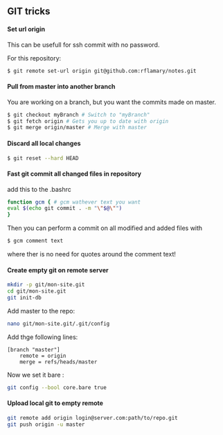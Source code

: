 ## GIT tricks


#### Set url origin

This can be usefull for ssh commit with no password.

For this repository: 

```bash
$ git remote set-url origin git@github.com:rflamary/notes.git

```

#### Pull from master into another branch
You are working on a branch, but you want the commits made on master.
```bash
$ git checkout myBranch # Switch to "myBranch"
$ git fetch origin # Gets you up to date with origin
$ git merge origin/master # Merge with master
```
#### Discard all local changes

```bash
$ git reset --hard HEAD
```


#### Fast git commit all changed files in repository

add this to the .bashrc

```bash
function gcm { # gcm wathever text you want
eval $(echo git commit . -m "\"$@\"")
}  
```

Then you can perform a commit on all modified and added files with 
```bash
$ gcm comment text
```
where ther is no need for quotes around the comment text!


#### Create empty git on remote server


```bash
mkdir -p git/mon-site.git
cd git/mon-site.git 
git init-db
```
Add master to the repo: 
```bash
nano git/mon-site.git/.git/config
```

Add thge following lines: 
```
[branch "master"]
    remote = origin
    merge = refs/heads/master
```
Now we set it bare : 
```bash
git config --bool core.bare true
```


#### Upload local git to empty remote

```bash
git remote add origin login@server.com:path/to/repo.git
git push origin -u master
```
